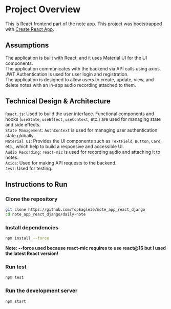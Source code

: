 # Project Overview

This is React frontend part of the note app.
This project was bootstrapped with [Create React App](https://github.com/facebook/create-react-app).

## Assumptions

The application is built with React, and it uses Material UI for the UI components.\
The application communicates with the backend via API calls using axios.\
JWT Authentication is used for user login and registration.\
The application is designed to allow users to create, update, view, and delete notes with an in-app audio recording attached to them.

## Technical Design & Architecture

`React.js`: Used to build the user interface. Functional components and hooks (`useState`, `useEffect`, `useContext`, etc.) are used for managing state and side effects.\
`State Management`: `AuthContext` is used for managing user authentication state globally.\
`Material UI`: Provides the UI components such as `TextField`, `Button`, `Card`, etc., which help to build a responsive and accessible UI.\
`Audio Recording`: `react-mic` is used for recording audio and attaching it to notes.\
`Axios`: Used for making API requests to the backend.\
`Jest`: Used for testing.

## Instructions to Run

### Clone the repository

```bash
git clone https://github.com/TopEagle36/note_app_react_django
cd note_app_react_django/daily-note
```

### Install dependencies

```bash
npm install --force
```
**Note: --force used because react-mic requires to use react@16 but I used the latest React version!**

### Run test

```bash
npm test
```

### Run the development server

```bash
npm start
```